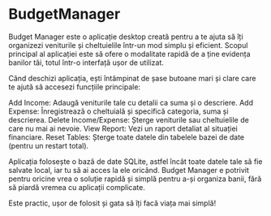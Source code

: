 # BudgetManager
Budget Manager este o aplicație desktop creată pentru a te ajuta să îți organizezi veniturile și cheltuielile într-un mod simplu și eficient. Scopul principal al aplicației este să ofere o modalitate rapidă de a ține evidența banilor tăi, totul într-o interfață ușor de utilizat.

Când deschizi aplicația, ești întâmpinat de șase butoane mari și clare care te ajută să accesezi funcțiile principale:

Add Income: Adaugă veniturile tale cu detalii ca suma și o descriere.
Add Expense: Înregistrează o cheltuială și specifică categoria, suma și descrierea.
Delete Income/Expense: Șterge veniturile sau cheltuielile de care nu mai ai nevoie.
View Report: Vezi un raport detaliat al situației financiare.
Reset Tables: Șterge toate datele din tabelele bazei de date (pentru un restart total).

Aplicația folosește o bază de date SQLite, astfel încât toate datele tale să fie salvate local, iar tu să ai acces la ele oricând.
Budget Manager e potrivit pentru oricine vrea o soluție rapidă și simplă pentru a-și organiza banii, fără să piardă vremea cu aplicații complicate.

Este practic, ușor de folosit și gata să îți facă viața mai simplă!
